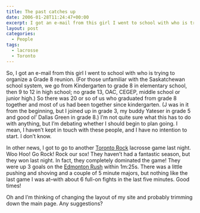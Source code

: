 ```yaml
---
title: The past catches up
date: 2006-01-28T11:24:47+00:00
excerpt: I got an e-mail from this girl I went to school with who is trying to organize a Grade 8 reunion.
layout: post
categories:
  - People
tags:
  - lacrosse
  - Toronto
---
```

So, I got an e-mail from this girl I went to school with who is trying to organize a Grade 8 reunion. (For those unfamiliar with the Saskatchewan school system, we go from Kindergarten to grade 8 in elementary school, then 9 to 12 in high school; no grade 13, OAC, CEGEP, middle school or junior high.) So there was 20 or so of us who graduated from grade 8 together and most of us had been together since kindergarten. (J was in it from the beginning, but I joined up in grade 3, my buddy Yateser in grade 5 and good ol&#8217; Dallas Green in grade 8.) I&#8217;m not quite sure what this has to do with anything, but I&#8217;m debating whether I should begin to plan going. I mean, I haven&#8217;t kept in touch with these people, and I have no intention to start. I don&#8217;t know.

In other news, I got to go to another [Toronto Rock](http://www.torontorock.com/) lacrosse game last night. Woo Hoo! Go Rock! Rock our sox! They haven&#8217;t had a fantastic season, but they won last night. In fact, they completely dominated the game! They were up 3 goals on the [Edmonton Rush](http://www.edmontonrush.com/) within 1m:25s. There was a little pushing and shoving and a couple of 5 minute majors, but nothing like the last game I was at&#8211;with about 6 full-on fights in the last five minutes. Good times!

Oh and I&#8217;m thinking of changing the layout of my site and probably trimming down the main page. Any suggestions?